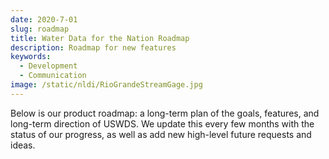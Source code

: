 ```yaml
---
date: 2020-7-01
slug: roadmap
title: Water Data for the Nation Roadmap
description: Roadmap for new features
keywords:
  - Development
  - Communication
image: /static/nldi/RioGrandeStreamGage.jpg
---
```



Below is our product roadmap: a long-term plan of the goals, features,
and long-term direction of USWDS. We update this
every few months with the status of our progress, as well as add new
high-level future requests and ideas.

<!-- TODO: Make these into issues; add roadmap project board
You can also <a href="https://github.com/uswds/uswds/milestone/52" class="">view our product roadmap goals on GitHub</a>. -->

